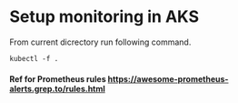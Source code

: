 # Setup monitoring in AKS

From current dicrectory run following command.

```kubectl -f .```

#### Ref for Prometheus rules https://awesome-prometheus-alerts.grep.to/rules.html 
